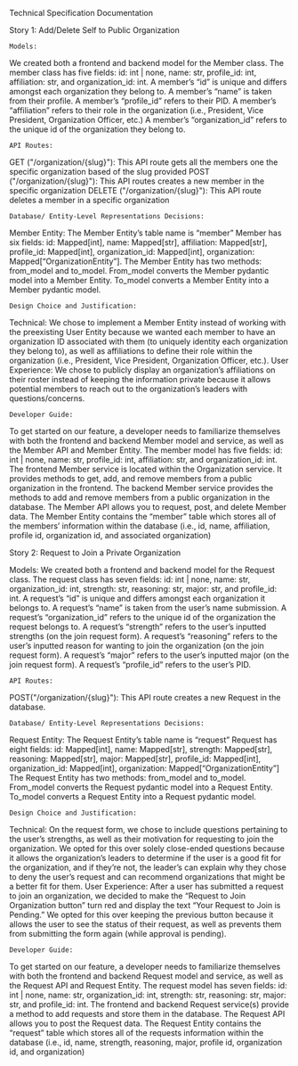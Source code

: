 Technical Specification Documentation


Story 1: Add/Delete Self to Public Organization 

	Models:
We created both a frontend and backend model for the Member class. The member class has five fields: id: int | none, name: str, profile_id: int, affiliation: str, and organization_id: int. 
A member’s “id” is unique and differs amongst each organization they belong to. 
A member’s “name” is taken from their profile. 
A member’s “profile_id” refers to their PID. 
A member’s “affiliation” refers to their role in the organization (i.e., President, Vice President, Organization Officer, etc.)
A member’s “organization_id” refers to the unique id of the organization they belong to.

	API Routes:
GET  ("/organization/{slug}"): This API route gets all the members one the specific organization based of the slug provided 
POST ("/organization/{slug}"): This API routes creates a new member in the specific organization
DELETE ("/organization/{slug}"): This API route deletes a member in a specific organization


	Database/ Entity-Level Representations Decisions: 
Member Entity: 
The Member Entity’s table name is “member”
Member has six fields: id: Mapped[int], name: Mapped[str], affiliation: Mapped[str], profile_id: Mapped[int], organization_id: Mapped[int], organization: Mapped[“OrganizationEntity”].
The Member Entity has two methods: from_model and to_model.
From_model converts the Member pydantic model into a Member Entity.
To_model converts a Member Entity into a Member pydantic model.
	
	Design Choice and Justification:
Technical: 
We chose to implement a Member Entity instead of working with the preexisting User Entity because we wanted each member to have an organization ID associated with them (to uniquely identity each organization they belong to), as well as affiliations to define their role within the organization (i.e., President, Vice President, Organization Officer, etc.). 
User Experience: 
We chose to publicly display an organization’s affiliations on their roster instead of keeping the information private because it allows potential members to reach out to the organization’s leaders with questions/concerns. 

	Developer Guide:
To get started on our feature, a developer needs to familiarize themselves with both the frontend and backend Member model and service, as well as the Member API and Member Entity.
The member model has five fields: id: int | none, name: str, profile_id: int, affiliation: str, and organization_id: int.
The frontend Member service is located within the Organization service. It provides methods to get, add, and remove members from a public organization in the frontend.
The backend Member service provides the methods to add and remove members from a public organization in the database.
The Member API allows you to request, post, and delete Member data.
The Member Entity contains the “member” table which stores all of the members’ information within the database (i.e., id, name, affiliation, profile id, organization id, and associated organization)


Story 2: Request to Join a Private Organization

Models:
We created both a frontend and backend model for the Request class. The request class has seven fields: id: int | none, name: str, organization_id: int, strength: str, reasoning: str, major: str, and profile_id: int.
A request’s “id” is unique and differs amongst each organization it belongs to. 
A request’s “name” is taken from the user’s name submission.
A request’s “organization_id” refers to the unique id of the organization the request belongs to. 
A request’s “strength” refers to the user’s inputted strengths (on the join request form).
A request’s “reasoning” refers to the user’s inputted reason for wanting to join the organization (on the join request form).
A request’s “major” refers to the user’s inputted major (on the join request form).
A request’s “profile_id” refers to the user’s PID. 

	API Routes:
POST("/organization/{slug}"): This API route creates a new Request in the database.

	Database/ Entity-Level Representations Decisions:
Request Entity:
The Request Entity’s table name is “request”
Request has eight fields: id: Mapped[int], name: Mapped[str], strength: Mapped[str], reasoning: Mapped[str], major: Mapped[str], profile_id: Mapped[int], organization_id: Mapped[int], organization: Mapped[“OrganizationEntity”]
The Request Entity has two methods: from_model and to_model.
From_model converts the Request pydantic model into a Request Entity.
To_model converts a Request Entity into a Request pydantic model.
	
	Design Choice and Justification:
Technical: 
On the request form, we chose to include questions pertaining to the user’s strengths, as well as their motivation for requesting to join the organization. We opted for this over solely close-ended questions because it allows the organization’s leaders to determine if the user is a good fit for the organization, and if they’re not, the leader’s can explain why they chose to deny the user’s request and can recommend organizations that might be a better fit for them.
User Experience: 
After a user has submitted a request to join an organization, we decided to make the “Request to Join Organization button” turn red and display the text “Your Request to Join is Pending.” We opted for this over keeping the previous button because it allows the user to see the status of their request, as well as prevents them from submitting the form again (while approval is pending).
	
	Developer Guide:
To get started on our feature, a developer needs to familiarize themselves with both the frontend and backend Request model and service, as well as the Request API and Request Entity. 
The request model has seven fields: id: int | none, name: str, organization_id: int, strength: str, reasoning: str, major: str, and profile_id: int.
The frontend and backend Request service(s) provide a method to add requests and store them in the database.
The Request API allows you to post the Request data.
The Request Entity contains the “request” table which stores all of the requests information within the database (i.e., id, name, strength, reasoning, major, profile id, organization id, and organization)
